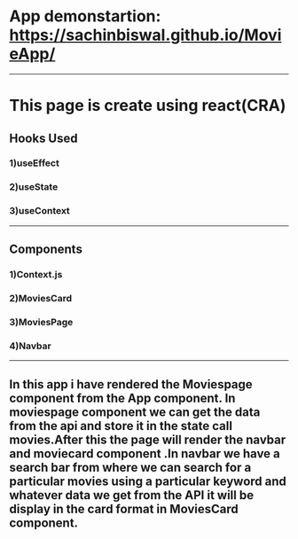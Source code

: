 # App demonstartion: https://sachinbiswal.github.io/MovieApp/
__________________________________________________________________________________________________________________________________________________
# This page is create using react(CRA)
## Hooks Used
### 1)useEffect
### 2)useState
### 3)useContext
--------------------------------------------------------------------------------------------------------------------------------------------------
## Components 
### 1)Context.js
### 2)MoviesCard
### 3)MoviesPage
### 4)Navbar
--------------------------------------------------------------------------------------------------------------------------------------------------
## In this app i have rendered the Moviespage component from the App component. In moviespage component we can get the data from the api and store it in the state call movies.After this the page will render the navbar and moviecard component .In navbar we have a search bar from where we can search for a particular movies using a particular keyword and whatever data we get from the API it will be display in the card format in MoviesCard component.

